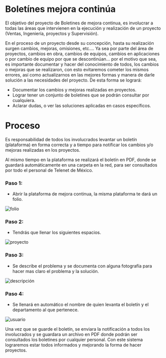 # Boletínes mejora continúa


El objetivo del proyecto de Boletines de mejora continua, es involucrar a todas las áreas que intervienen en la ejecución y realización de un proyecto (Ventas, Ingeniería, proyectos y Supervisión). 

En el proceso de un proyecto desde su concepción, hasta su realización surgen cambios, mejoras, omisiones, etc…. Ya sea por parte del área de proyectos, cambios en obra, cambios de equipos, cambios en aplicaciones o por cambio de equipo por que se descontinúan… por el motivo que sea, es importante documentar y hacer del conocimiento de todos, los cambios o mejoras que se realizaron, con esto evitaremos cometer los mismos errores, así como actualizarnos en las mejores formas y manera de darle solución a las necesidades del proyecto.
De esta forma se logrará:


  - Documentar los cambios y mejoras realizadas en proyectos.
  - Lograr tener un conjunto de boletines que se podrán consultar por cualquiera.
  - Aclarar dudas, o ver las soluciones aplicadas en casos específicos.

# Proceso

Es responsabilidad de todos los involucrados levantar un boletín (plataforma) en forma correcta y a tiempo para notificar los cambios y/o mejoras realizadas en los proyectos.

 Al mismo tiempo en la plataforma se realizará el boletín en PDF, donde se guardará automáticamente en una carpeta en la red, para ser consultados por todo el personal de Telenet de México.

### Paso 1: 

- Abrir la plataforma de mejora continua, la misma plataforma te dará un folio.

![folio](https://github.com/telenetdemexico/boletin/blob/desarrollo/src/imgs/folio.jpg)

### Paso 2:

- Tendrás que llenar los siguientes espacios.

![proyecto](https://github.com/telenetdemexico/boletin/blob/desarrollo/src/imgs/proyecto.jpg)

### Paso 3:

- Se describe el problema y se documenta con alguna fotografía para hacer mas claro el problema y la solución.

![descripción](https://github.com/telenetdemexico/boletin/blob/desarrollo/src/imgs/descripci%C3%B3n.jpg)

### Paso 4:

- Se llenará en automático el nombre de quien levanta el boletín y el departamento al que pertenece.

![usuario](https://github.com/telenetdemexico/boletin/blob/desarrollo/src/imgs/usuario.jpg)

Una vez que se guarde el boletín, se enviara la notificación a todos los involucrados y se guardara un archivo en PDF donde podrán ser consultados los boletines por cualquier personal.
Con este sistema lograremos estar todos informados y mejorando la forma de hacer proyectos.
